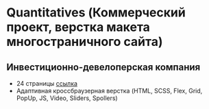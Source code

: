 # Quantitatives (Коммерческий проект, верстка макета многостраничного сайта)
## Инвестиционно-девелоперская компания
- 24 страницы [ссылка](https://tony-kush.github.io/Quantitatives/)
- Адаптивная кроссбраузерная верстка (HTML, SCSS, Flex, Grid, PopUp, JS, Video, Sliders, Spollers)

